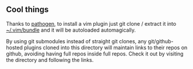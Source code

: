 Cool things
-----------

Thanks to [pathogen](https://github.com/tpope/vim-pathogen), to install a vim plugin
just git clone / extract it into [~/.vim/bundle](https://github.com/skoh-fley/dotfiles/tree/master/.vim/bundle) and it will be autoloaded automagically.

By using git submodules instead of straight git clones, any git/github-hosted plugins
cloned into this directory will maintain links to their repos on github, avoiding having
full repos inside full repos. Check it out by visiting the directory and following the links.
